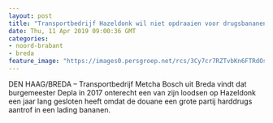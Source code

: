 ```yaml
---
layout: post
title: "Transportbedrijf Hazeldonk wil niet opdraaien voor drugsbananen in loods"
date: Thu, 11 Apr 2019 09:00:36 GMT
categories: 
- noord-brabant 
- breda 
feature_image: "https://images0.persgroep.net/rcs/3Cy7cr7RZTvbKn6FTRdOsBdn9Do/diocontent/74742610/_fitwidth/400/?appId=21791a8992982cd8da851550a453bd7f&quality=0.7"
---
```


DEN HAAG/BREDA – Transportbedrijf Metcha Bosch uit Breda vindt dat burgemeester Depla in 2017 onterecht een van zijn loodsen op Hazeldonk een jaar lang gesloten heeft omdat de douane een grote partij harddrugs aantrof in een lading bananen.

